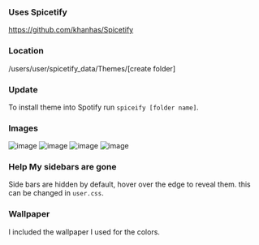 ### Uses Spicetify
https://github.com/khanhas/Spicetify

### Location
/users/user/spicetify_data/Themes/[create folder]

### Update
To install theme into Spotify run `spiceify [folder name]`.


### Images
![image](https://media.discordapp.net/attachments/275133634325774336/789523337608822784/unknown.png?width=1980&height=1135)
![image](https://media.discordapp.net/attachments/275133634325774336/789523439126970419/unknown.png?width=1980&height=1136)
![image](https://media.discordapp.net/attachments/275133634325774336/789523512569888778/unknown.png?width=1980&height=1136)
![image](https://media.discordapp.net/attachments/275133634325774336/789523553158037504/unknown.png?width=1990&height=1136)

### Help My sidebars are gone
Side bars are hidden by default, hover over the edge to reveal them. this can be changed in `user.css`.

### Wallpaper
I included the wallpaper I used for the colors.
